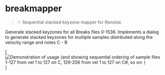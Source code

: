 # breakmapper

> ✨ Sequential stacked keyzone mapper for Renoise.

Generate stacked keyzones for all Breaks files 0-1536.  Implements a dialog to generate stacked keyzones for multiple samples distributed along the velocity range and notes C - B

[![Demonstration of usage (and showing sequential ordering of sample files 1-127 from vel 1 to 127 on C, 129-256  from vel 1 to 127 on C#, so on: )](https://raw.githubusercontent.com/chrisjosephs/com.digibitsy.breakmapper.xrnx/breakmapper.gif)]

